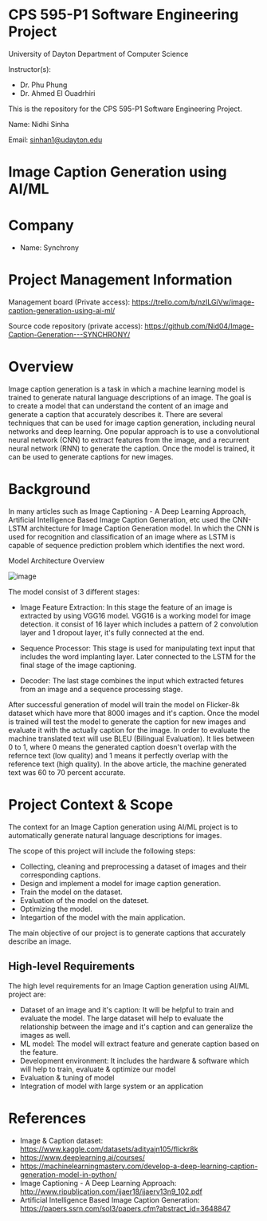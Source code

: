 # CPS 595-P1 Software Engineering Project #

University of Dayton
Department of Computer Science

Instructor(s):
* Dr. Phu Phung 
* Dr. Ahmed El Ouadrhiri

This is the repository for the CPS 595-P1 Software Engineering Project.

Name: Nidhi Sinha

Email: sinhan1@udayton.edu

# Image Caption Generation using AI/ML #

# Company #
* Name: Synchrony

# Project Management Information #
Management board (Private access): https://trello.com/b/nzILGiVw/image-caption-generation-using-ai-ml/

Source code repository (private access): https://github.com/Nid04/Image-Caption-Generation---SYNCHRONY/

# Overview #
Image caption generation is a task in which a machine learning model is trained to generate natural language descriptions of an image. 
The goal is to create a model that can understand the content of an image and generate a caption that accurately describes it. 
There are several techniques that can be used for image caption generation, including neural networks and deep learning. 
One popular approach is to use a convolutional neural network (CNN) to extract features from the image, and a recurrent neural network (RNN) to generate the caption. 
Once the model is trained, it can be used to generate captions for new images.

# Background #

In many articles such as Image Captioning - A Deep Learning Approach, Artificial Intelligence Based Image Caption Generation, etc used the CNN-LSTM architecture for Image Caption Generation model. In which the CNN is used for recognition and classification of an image where as LSTM is capable of sequence prediction problem which identifies the next word. 

Model Architecture Overview

![image](https://user-images.githubusercontent.com/90881345/215383371-37381f8b-fb40-4688-acb5-140a0ef3c6fc.png)

The model consist of 3 different stages:
* Image Feature Extraction: In this stage the feature of an image is extracted by using VGG16 model. VGG16 is a working model for image detection. it consist of 16 layer which includes a pattern of 2 convolution layer and 1 dropout layer, it's fully connected at the end.

* Sequence Processor: This stage is used for manipulating text input that includes the word implanting layer. Later connected to the LSTM for the final stage of the image captioning.

* Decoder: The last stage combines the input which extracted fetures from an image and a sequence processing stage.

After successful generation of model will train the model on Flicker-8k dataset which have more that 8000 images and it's caption. Once the model is trained will test the model to generate the caption for new images and evaluate it with the actually caption for the image. In order to evaluate the machine translated text will use BLEU (Bilingual Evaluation). It lies between 0 to 1, where 0 means the generated caption doesn't overlap with the refernce text (low quality) and 1 means it perfectly overlap with the reference text (high quality). In the above article, the machine generated text was 60 to 70 percent accurate.


# Project Context & Scope #
The context for an Image Caption generation using AI/ML project is to automatically generate natural language descriptions for images.

The scope of this project will include the following steps:

* Collecting, cleaning and preprocessing a dataset of images and their corresponding captions.
* Design and implement a model for image caption generation.
* Train the model on the dataset.
* Evaluation of the model on the dateset.
* Optimizing the model.
* Integartion of the model with the main application.

The main objective of our project is to generate captions that accurately describe an image.

## High-level Requirements ##

The high level requirements for an Image Caption generation using AI/ML project are:

* Dataset of an image and it's caption: It will be helpful to train and evaluate the model. The large dataset will help to evaluate the relationship between the image and it's caption and can generalize the images as well.
* ML model: The model will extract feature and generate caption based on the feature.
* Development environment: It includes the hardware & software which will help to train, evaluate & optimize our model
* Evaluation & tuning of model
* Integration of model with large system or an application

# References #
* Image & Caption dataset: https://www.kaggle.com/datasets/adityajn105/flickr8k
* https://www.deeplearning.ai/courses/
* https://machinelearningmastery.com/develop-a-deep-learning-caption-generation-model-in-python/
* Image Captioning - A Deep Learning Approach: http://www.ripublication.com/ijaer18/ijaerv13n9_102.pdf
* Artificial Intelligence Based Image Caption Generation: https://papers.ssrn.com/sol3/papers.cfm?abstract_id=3648847
